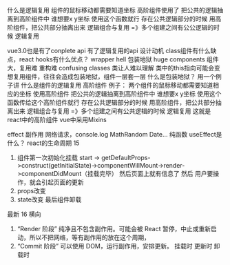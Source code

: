 什么是逻辑复用 组件的鼠标移动都需要知道坐标 高阶组件使用了 把公共的逻辑抽离到高阶组件中 谁想要x y坐标 使用这个函数就行  存在公共逻辑部分的时候 用高阶组件，把公共部分抽离出来 逻辑组合与复用 =》多个组建之间有公公逻辑的时候 逻辑复用

vue3.0也是有了conplete api 有了逻辑复用的api
设计动机
class组件有什么缺点，react hooks有什么优点？
wrapper hell 包装地狱
huge components 组件大，复用难 重构难
confusing classes 类让人难以理解 类中的this指向可能会变
想复用组件，往往会造成包装地狱，组件一层套一层
什么是包装地狱？
用一个例子讲
什么是组件的逻辑复用 
高阶组件
例子：
两个组件的鼠标移动都需要知道相应的坐标 使用高阶组件 把公共的逻辑抽离到高阶组件中 谁想要x y坐标 使用这个函数传给这个高阶组件就行  存在公共逻辑部分的时候 用高阶组件，把公共部分抽离出来 逻辑组合与复用 =》多个组建之间有公共逻辑的时候 逻辑复用
这就是react中的高阶组件
vue中采用Mixins

effect 副作用 网络请求，console.log MathRandom Date...
纯函数
useEffect是什么？
react的生命周期
15
1. 组件第一次初始化挂载
start -> getDefaultProps->construct(getInitialState)->componentWillMount->render->componentDidMount（挂载完毕）
然后页面上就有信息了
然后
用户要操作，就会引起页面的更新
2. props改变
3. state改变
最后组件卸载

最新 16
横向
1. “Render 阶段”
纯净且不包含副作用。可能会被 React 暂停，中止或重新启动，所以不把网络，等有副作用的放在这个周期，
2. “Commit 阶段”
可以使用 DOM，运行副作用，安排更新。
挂载时 更新时 卸载时



